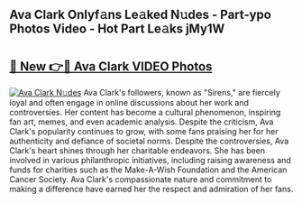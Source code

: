 ## Ava Clark Onlyf𝚊ns Le𝚊ked N𝚞des - Part-ypo Photos Video - Hot Part Le𝚊ks jMy1W

# <h2><a href="http://ab43985.deff.icu/?id=Ava+Clark">🔗 New 👉🔴 Ava Clark VIDEO Photos</a></h2>

[![Ava Clark N𝚞des](https://i.imgur.com/rIISA9y.gif)](http://ab43985.deff.icu/?id=Ava+Clark)
Ava Clark's followers, known as "Sirens," are fiercely loyal and often engage in online discussions about her work and controversies. Her content has become a cultural phenomenon, inspiring fan art, memes, and even academic analysis. Despite the criticism, Ava Clark's popularity continues to grow, with some fans praising her for her authenticity and defiance of societal norms. Despite the controversies, Ava Clark's heart shines through her charitable endeavors. She has been involved in various philanthropic initiatives, including raising awareness and funds for charities such as the Make-A-Wish Foundation and the American Cancer Society. Ava Clark's compassionate nature and commitment to making a difference have earned her the respect and admiration of her fans.
